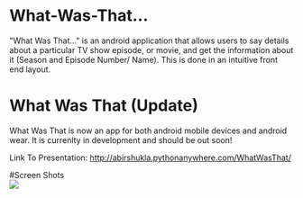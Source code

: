 # What-Was-That...
"What Was That..." is an android application that allows users to say details about a particular TV show episode, or movie, and get the information about it (Season and Episode Number/ Name). This is done in an intuitive front end layout. 

# What Was That (Update)
What Was That is now an app for both android mobile devices and android wear. It is currenlty in development and should be out soon!

Link To Presentation: http://abirshukla.pythonanywhere.com/WhatWasThat/

#Screen Shots
<br/>
<img src="https://scontent-ord1-1.xx.fbcdn.net/v/t34.0-0/p206x206/13664500_10208141038257679_640288475_n.png?oh=713a679c41d78c89b43c1230ac82c3a4&oe=579951D6"/>
